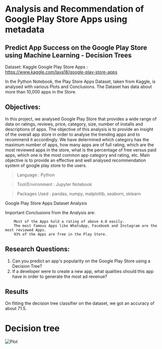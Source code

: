 # Analysis and Recommendation of Google Play Store Apps using metadata

## Predict App Success on the Google Play Store using Machine Learning - Decision Trees

Dataset: Kaggle Google Play Store Apps : https://www.kaggle.com/lava18/google-play-store-apps

In the Python Notebook, the Play Store Apps Dataset, taken from Kaggle, is analysed with various Plots and Conclusions. 
The Dataset has data about more than 10,000 apps in the Store.

## Objectives:
In this project, we analysed Google Play Store that provides a wide range of data on ratings, reviews, price, category, size, number of installs and descriptions of apps. 
The objective of this analysis is to provide an insight of the overall app store in order to analyse the trending apps and to recommend it accordingly. 
We have determined which category has the maximum number of apps, how many apps are of full rating, which are the most reviewed apps in the store, what is the percentage of free versus paid apps, which one is the most common app category and rating, etc. 
Main objective is to provide an effective and well analysed recommendation system of google play store to the users.

> Language : Python

> Tool/Environment : Jupyter Notebook

> Packages Used : pandas, numpy, matplotlib, seaborn, sklearn

Google Play Store Apps Dataset Analysis

Important Conclusions from the Analysis are:

        Most of the Apps hold a rating of above 4.0 easily.
        The most famous Apps like WhatsApp, Facebook and Instagram are the most reviewed Apps.
        93% of the Apps are free in the Play Store.

## Research Questions: 

1. Can you predict an app's popularity on the Google Play Store using a Decision Tree?
2. If a developer were to create a new app, what qualities should this app have in order to generate the most ad revenue?

## Results
On fitting the decision tree classifier on the dataset, we got an accuracy of about 71.5.

# Decision tree
![Plot](https://github.com/sourav2510/AnalysisAndRecommendationOfGooglePlayStoreApps/decision%20tree.png)
